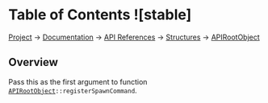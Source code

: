 # Table of Contents ![stable]
[Project](https://github.com/ksxatompackages/quick-spawn) → [Documentation](../..) → [API References](..) → [Structures](.) → [APIRootObject](./api.md)

## Overview

Pass this as the first argument to function <code>[APIRootObject](./classes/api.md)::registerSpawnCommand</code>.
